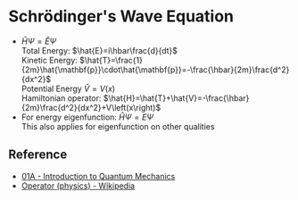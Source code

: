 # Schrödinger's Wave Equation

* $\hat{H}\Psi=\hat{E}\Psi$  
  Total Energy: $\hat{E}=i\hbar\frac{d}{dt}$  
  Kinetic Energy: $\hat{T}=\frac{1}{2m}\hat{\mathbf{p}}\cdot\hat{\mathbf{p}}=-\frac{\hbar}{2m}\frac{d^2}{dx^2}$  
  Potential Energy $\hat{V}=V(x)$  
  Hamiltonian operator: $\hat{H}=\hat{T}+\hat{V}=-\frac{\hbar}{2m}\frac{d^2}{dx^2}+V\left(x\right)$
* For energy eigenfunction: $\hat{H}\Psi=E\Psi$  
  This also applies for eigenfunction on other qualities

## Reference

* [01A - Introduction to Quantum Mechanics](../../../00%20-%20Summary/SCCH105%20-%20General%20Chemistry/01A%20-%20Introduction%20to%20Quantum%20Mechanics.md)
* [Operator (physics) - Wikipedia](https://en.wikipedia.org/wiki/Operator_(physics)#Table_of_QM_operators)

